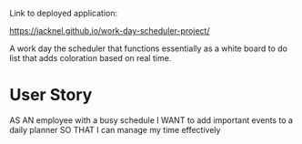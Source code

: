 Link to deployed application: 

https://jacknel.github.io/work-day-scheduler-project/

A work day the scheduler that functions essentially as a white board to do list that adds coloration based on real time.

# User Story

AS AN employee with a busy schedule
I WANT to add important events to a daily planner
SO THAT I can manage my time effectively

